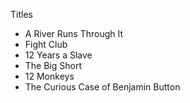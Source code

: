 Titles

* A River Runs Through It
* Fight Club
* 12 Years a Slave
* The Big Short
* 12 Monkeys
* The Curious Case of Benjamin Button

